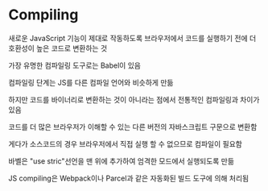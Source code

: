# Compiling

새로운 JavaScript 기능이 제대로 작동하도록 브라우저에서 코드를 실행하기 전에 더 호환성이 높은 코드로 변환하는 것

가장 유명한 컴파일링 도구로는 Babel이 있음


컴파일링 단계는 JS를 다른 컴파일 언어와 비슷하게 만듦

하지만 코드를 바이너리로 변환하는 것이 아니라는 점에서 전통적인 컴파일링과 차이가 있음

코드를 더 많은 브라우저가 이해할 수 있는 다른 버전의 자바스크립트 구문으로 변환함

게다가 소스코드의 경우 브라우저에서 직접 실행 할 수 없으므로 컴파일이 필요함


바벨은 "use stric"선언을 맨 위에 추가하여 엄격한 모드에서 실행되도록 만듦

JS compiling은 Webpack이나 Parcel과 같은 자동화된 빌드 도구에 의해 처리됨
